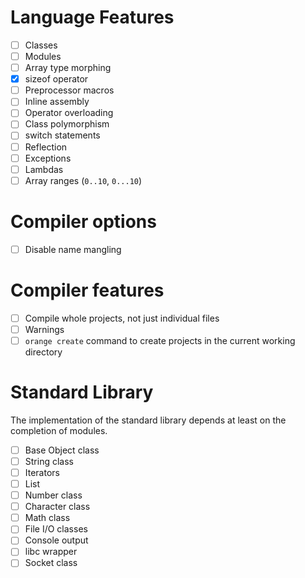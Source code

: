 # Language Features

- [ ] Classes
- [ ] Modules 
- [ ] Array type morphing 
- [x] sizeof operator 
- [ ] Preprocessor macros 
- [ ] Inline assembly 
- [ ] Operator overloading
- [ ] Class polymorphism 
- [ ] switch statements 
- [ ] Reflection 
- [ ] Exceptions 
- [ ] Lambdas 
- [ ] Array ranges (`0..10`, `0...10`)

# Compiler options 

- [ ] Disable name mangling 

# Compiler features 

- [ ] Compile whole projects, not just individual files 
- [ ] Warnings 
- [ ] `orange create` command to create projects in the current working directory

# Standard Library 
The implementation of the standard library depends at least on the completion of modules.
 
- [ ] Base Object class 
- [ ] String class
- [ ] Iterators
- [ ] List 
- [ ] Number class 
- [ ] Character class 
- [ ] Math class
- [ ] File I/O classes
- [ ] Console output 
- [ ] libc wrapper 
- [ ] Socket class 
